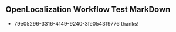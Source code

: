 ## OpenLocalization Workflow Test MarkDown
* 79e05296-3316-4149-9240-3fe054319776 thanks!

<!--HONumber=Aug16_HO1-->


